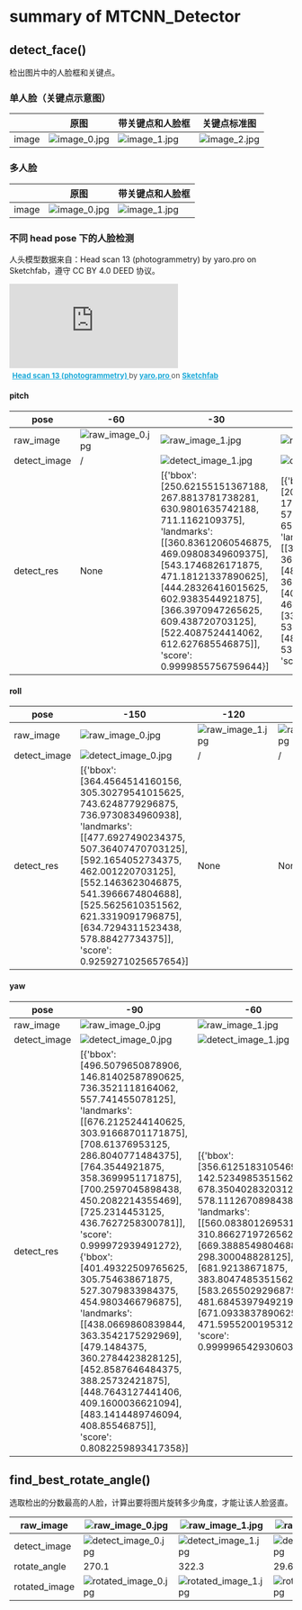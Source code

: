 # summary of MTCNN_Detector

## detect_face()

检出图片中的人脸框和关键点。

### 单人脸（关键点示意图）

|  | 原图 | 带关键点和人脸框 | 关键点标准图 |
| --- | --- | --- | --- |
| image | ![image_0.jpg](plots/detect_face/image_0.jpg) | ![image_1.jpg](plots/detect_face/image_1.jpg) | ![image_2.jpg](plots/detect_face/image_2.jpg) |


### 多人脸

|  | 原图 | 带关键点和人脸框 |
| --- | --- | --- |
| image | ![image_0.jpg](plots/detect_face_multi_faces/image_0.jpg) | ![image_1.jpg](plots/detect_face_multi_faces/image_1.jpg) |


### 不同 head pose 下的人脸检测

人头模型数据来自：Head scan 13 (photogrammetry) by yaro.pro on Sketchfab，遵守 CC BY 4.0 DEED 协议。

<div class="sketchfab-embed-wrapper"> <iframe title="Head scan 13 (photogrammetry)" frameborder="0" allowfullscreen mozallowfullscreen="true" webkitallowfullscreen="true" allow="autoplay; fullscreen; xr-spatial-tracking" xr-spatial-tracking execution-while-out-of-viewport execution-while-not-rendered web-share src="https://sketchfab.com/models/5e6d2804405449e6b3bd96cd12d8b1ab/embed"> </iframe> <p style="font-size: 13px; font-weight: normal; margin: 5px; color: #4A4A4A;"> <a href="https://sketchfab.com/3d-models/head-scan-13-photogrammetry-5e6d2804405449e6b3bd96cd12d8b1ab?utm_medium=embed&utm_campaign=share-popup&utm_content=5e6d2804405449e6b3bd96cd12d8b1ab" target="_blank" rel="nofollow" style="font-weight: bold; color: #1CAAD9;"> Head scan 13 (photogrammetry) </a> by <a href="https://sketchfab.com/yaro.pro?utm_medium=embed&utm_campaign=share-popup&utm_content=5e6d2804405449e6b3bd96cd12d8b1ab" target="_blank" rel="nofollow" style="font-weight: bold; color: #1CAAD9;"> yaro.pro </a> on <a href="https://sketchfab.com?utm_medium=embed&utm_campaign=share-popup&utm_content=5e6d2804405449e6b3bd96cd12d8b1ab" target="_blank" rel="nofollow" style="font-weight: bold; color: #1CAAD9;">Sketchfab</a></p></div>

#### pitch

| pose | -60 | -30 | 0 | 30 | 60 |
| --- | --- | --- | --- | --- | --- |
| raw_image | ![raw_image_0.jpg](plots/detect_face_at_diff_pose/pitch/raw_image_0.jpg) | ![raw_image_1.jpg](plots/detect_face_at_diff_pose/pitch/raw_image_1.jpg) | ![raw_image_2.jpg](plots/detect_face_at_diff_pose/pitch/raw_image_2.jpg) | ![raw_image_3.jpg](plots/detect_face_at_diff_pose/pitch/raw_image_3.jpg) | ![raw_image_4.jpg](plots/detect_face_at_diff_pose/pitch/raw_image_4.jpg) |
| detect_image | / | ![detect_image_1.jpg](plots/detect_face_at_diff_pose/pitch/detect_image_1.jpg) | ![detect_image_2.jpg](plots/detect_face_at_diff_pose/pitch/detect_image_2.jpg) | ![detect_image_3.jpg](plots/detect_face_at_diff_pose/pitch/detect_image_3.jpg) | / |
| detect_res | None | [{'bbox': [250.62155151367188, 267.8813781738281, 630.9801635742188, 711.1162109375], 'landmarks': [[360.83612060546875, 469.09808349609375], [543.1746826171875, 471.18121337890625], [444.28326416015625, 602.9383544921875], [366.3970947265625, 609.438720703125], [522.4087524414062, 612.627685546875]], 'score': 0.9999855756759644}] | [{'bbox': [207.6573486328125, 173.43716430664062, 573.7564086914062, 658.10302734375], 'landmarks': [[324.04022216796875, 364.5065002441406], [486.5561218261719, 363.8453369140625], [407.4049987792969, 463.06463623046875], [330.71868896484375, 533.4786987304688], [485.2341003417969, 536.2158203125]], 'score': 1.0}] | [{'bbox': [257.5014953613281, 37.141666412353516, 605.9730834960938, 439.7900390625], 'landmarks': [[366.5904541015625, 185.39981079101562], [520.030029296875, 182.63783264160156], [447.1324768066406, 228.2477569580078], [365.45758056640625, 334.1454772949219], [517.9027099609375, 331.77850341796875]], 'score': 0.9999920129776001}] | None |


#### roll

| pose | -150 | -120 | -90 | -60 | -30 | -15 | 0 | 15 | 30 | 60 | 90 | 120 | 150 | 180 |
| --- | --- | --- | --- | --- | --- | --- | --- | --- | --- | --- | --- | --- | --- | --- |
| raw_image | ![raw_image_0.jpg](plots/detect_face_at_diff_pose/roll/raw_image_0.jpg) | ![raw_image_1.jpg](plots/detect_face_at_diff_pose/roll/raw_image_1.jpg) | ![raw_image_2.jpg](plots/detect_face_at_diff_pose/roll/raw_image_2.jpg) | ![raw_image_3.jpg](plots/detect_face_at_diff_pose/roll/raw_image_3.jpg) | ![raw_image_4.jpg](plots/detect_face_at_diff_pose/roll/raw_image_4.jpg) | ![raw_image_5.jpg](plots/detect_face_at_diff_pose/roll/raw_image_5.jpg) | ![raw_image_6.jpg](plots/detect_face_at_diff_pose/roll/raw_image_6.jpg) | ![raw_image_7.jpg](plots/detect_face_at_diff_pose/roll/raw_image_7.jpg) | ![raw_image_8.jpg](plots/detect_face_at_diff_pose/roll/raw_image_8.jpg) | ![raw_image_9.jpg](plots/detect_face_at_diff_pose/roll/raw_image_9.jpg) | ![raw_image_10.jpg](plots/detect_face_at_diff_pose/roll/raw_image_10.jpg) | ![raw_image_11.jpg](plots/detect_face_at_diff_pose/roll/raw_image_11.jpg) | ![raw_image_12.jpg](plots/detect_face_at_diff_pose/roll/raw_image_12.jpg) | ![raw_image_13.jpg](plots/detect_face_at_diff_pose/roll/raw_image_13.jpg) |
| detect_image | ![detect_image_0.jpg](plots/detect_face_at_diff_pose/roll/detect_image_0.jpg) | / | / | ![detect_image_3.jpg](plots/detect_face_at_diff_pose/roll/detect_image_3.jpg) | ![detect_image_4.jpg](plots/detect_face_at_diff_pose/roll/detect_image_4.jpg) | ![detect_image_5.jpg](plots/detect_face_at_diff_pose/roll/detect_image_5.jpg) | ![detect_image_6.jpg](plots/detect_face_at_diff_pose/roll/detect_image_6.jpg) | ![detect_image_7.jpg](plots/detect_face_at_diff_pose/roll/detect_image_7.jpg) | ![detect_image_8.jpg](plots/detect_face_at_diff_pose/roll/detect_image_8.jpg) | ![detect_image_9.jpg](plots/detect_face_at_diff_pose/roll/detect_image_9.jpg) | ![detect_image_10.jpg](plots/detect_face_at_diff_pose/roll/detect_image_10.jpg) | ![detect_image_11.jpg](plots/detect_face_at_diff_pose/roll/detect_image_11.jpg) | ![detect_image_12.jpg](plots/detect_face_at_diff_pose/roll/detect_image_12.jpg) | / |
| detect_res | [{'bbox': [364.4564514160156, 305.30279541015625, 743.6248779296875, 736.9730834960938], 'landmarks': [[477.6927490234375, 507.36407470703125], [592.1654052734375, 462.001220703125], [552.1463623046875, 541.3966674804688], [525.5625610351562, 621.3319091796875], [634.7294311523438, 578.88427734375]], 'score': 0.9259271025657654}] | None | None | [{'bbox': [226.897705078125, 239.75697326660156, 781.0305786132812, 807.8873901367188], 'landmarks': [[458.95953369140625, 465.3532409667969], [603.3233642578125, 525.78759765625], [491.837158203125, 539.45458984375], [372.867431640625, 587.1134643554688], [512.6649169921875, 644.283935546875]], 'score': 0.7422099709510803}] | [{'bbox': [335.9417419433594, 312.9685363769531, 712.1754150390625, 774.203369140625], 'landmarks': [[476.9778137207031, 472.5284423828125], [626.8736572265625, 561.8377685546875], [514.565673828125, 615.023193359375], [397.39447021484375, 619.0408325195312], [541.133544921875, 699.40478515625]], 'score': 0.9993402361869812}] | [{'bbox': [306.1201477050781, 257.1661376953125, 661.8829345703125, 727.568115234375], 'landmarks': [[417.762451171875, 433.4466552734375], [577.3548583984375, 478.6429138183594], [474.2560729980469, 552.162841796875], [375.5601806640625, 593.4993896484375], [532.6273803710938, 639.4456787109375]], 'score': 0.9999986886978149}] | [{'bbox': [207.6573486328125, 173.43716430664062, 573.7564086914062, 658.10302734375], 'landmarks': [[324.04022216796875, 364.5065002441406], [486.5561218261719, 363.8453369140625], [407.4049987792969, 463.06463623046875], [330.71868896484375, 533.4786987304688], [485.2341003417969, 536.2158203125]], 'score': 1.0}] | [{'bbox': [297.4172668457031, 276.3334045410156, 671.4969482421875, 746.4334106445312], 'landmarks': [[407.68182373046875, 486.78863525390625], [570.189208984375, 443.1029968261719], [510.79339599609375, 564.2474365234375], [459.9791259765625, 653.3760986328125], [606.6703491210938, 612.0220947265625]], 'score': 0.9999860525131226}] | [{'bbox': [338.7366027832031, 338.6726379394531, 749.2334594726562, 809.8982543945312], 'landmarks': [[460.12030029296875, 576.8323364257812], [611.5447998046875, 496.9690246582031], [568.5191650390625, 630.0532836914062], [540.7578125, 729.7971801757812], [686.4916381835938, 654.582275390625]], 'score': 0.9999574422836304}] | [{'bbox': [360.4723205566406, 385.1355285644531, 754.4239501953125, 790.3953857421875], 'landmarks': [[483.9130859375, 640.713134765625], [567.0574951171875, 500.22406005859375], [592.2098388671875, 611.9825439453125], [635.5565185546875, 713.9911499023438], [711.3883056640625, 593.3111572265625]], 'score': 0.9901212453842163}] | [{'bbox': [291.82708740234375, 240.31658935546875, 651.2684326171875, 585.6199340820312], 'landmarks': [[436.50372314453125, 406.6761474609375], [523.0560302734375, 365.92877197265625], [495.4193115234375, 451.328369140625], [473.27117919921875, 486.29730224609375], [550.7410888671875, 448.9317626953125]], 'score': 0.8008064031600952}] | [{'bbox': [411.8309631347656, 377.8095703125, 750.5617065429688, 741.895263671875], 'landmarks': [[556.27880859375, 518.651611328125], [643.4457397460938, 538.8365478515625], [583.372314453125, 581.4603271484375], [543.7402954101562, 619.145751953125], [612.18115234375, 634.5833740234375]], 'score': 0.9765224456787109}] | [{'bbox': [340.30609130859375, 288.4888916015625, 777.578125, 799.522216796875], 'landmarks': [[557.4313354492188, 475.4339599609375], [680.2457275390625, 573.1073608398438], [581.2861328125, 581.99853515625], [445.78082275390625, 599.8511962890625], [563.1920166015625, 683.4737548828125]], 'score': 0.9413009881973267}] | None |


#### yaw

| pose | -90 | -60 | -30 | 0 | 30 | 60 | 90 |
| --- | --- | --- | --- | --- | --- | --- | --- |
| raw_image | ![raw_image_0.jpg](plots/detect_face_at_diff_pose/yaw/raw_image_0.jpg) | ![raw_image_1.jpg](plots/detect_face_at_diff_pose/yaw/raw_image_1.jpg) | ![raw_image_2.jpg](plots/detect_face_at_diff_pose/yaw/raw_image_2.jpg) | ![raw_image_3.jpg](plots/detect_face_at_diff_pose/yaw/raw_image_3.jpg) | ![raw_image_4.jpg](plots/detect_face_at_diff_pose/yaw/raw_image_4.jpg) | ![raw_image_5.jpg](plots/detect_face_at_diff_pose/yaw/raw_image_5.jpg) | ![raw_image_6.jpg](plots/detect_face_at_diff_pose/yaw/raw_image_6.jpg) |
| detect_image | ![detect_image_0.jpg](plots/detect_face_at_diff_pose/yaw/detect_image_0.jpg) | ![detect_image_1.jpg](plots/detect_face_at_diff_pose/yaw/detect_image_1.jpg) | ![detect_image_2.jpg](plots/detect_face_at_diff_pose/yaw/detect_image_2.jpg) | ![detect_image_3.jpg](plots/detect_face_at_diff_pose/yaw/detect_image_3.jpg) | ![detect_image_4.jpg](plots/detect_face_at_diff_pose/yaw/detect_image_4.jpg) | ![detect_image_5.jpg](plots/detect_face_at_diff_pose/yaw/detect_image_5.jpg) | ![detect_image_6.jpg](plots/detect_face_at_diff_pose/yaw/detect_image_6.jpg) |
| detect_res | [{'bbox': [496.5079650878906, 146.81402587890625, 736.3521118164062, 557.741455078125], 'landmarks': [[676.2125244140625, 303.91668701171875], [708.61376953125, 286.8040771484375], [764.3544921875, 358.3699951171875], [700.2597045898438, 450.2082214355469], [725.2314453125, 436.7627258300781]], 'score': 0.999972939491272}, {'bbox': [401.49322509765625, 305.754638671875, 527.3079833984375, 454.9803466796875], 'landmarks': [[438.0669860839844, 363.3542175292969], [479.1484375, 360.2784423828125], [452.8587646484375, 388.25732421875], [448.7643127441406, 409.1600036621094], [483.1414489746094, 408.85546875]], 'score': 0.8082259893417358}] | [{'bbox': [356.6125183105469, 142.52349853515625, 678.3504028320312, 578.1112670898438], 'landmarks': [[560.0838012695312, 310.86627197265625], [669.3888549804688, 298.300048828125], [681.92138671875, 383.80474853515625], [583.2655029296875, 481.6845397949219], [671.0933837890625, 471.59552001953125]], 'score': 0.999996542930603}] | [{'bbox': [354.08062744140625, 130.1438751220703, 708.6588745117188, 599.8508911132812], 'landmarks': [[514.1168212890625, 321.61932373046875], [669.130859375, 316.2099609375], [632.730712890625, 414.28363037109375], [533.520751953125, 500.46929931640625], [663.9256591796875, 491.152099609375]], 'score': 0.9999830722808838}] | [{'bbox': [207.6573486328125, 173.43716430664062, 573.7564086914062, 658.10302734375], 'landmarks': [[324.04022216796875, 364.5065002441406], [486.5561218261719, 363.8453369140625], [407.4049987792969, 463.06463623046875], [330.71868896484375, 533.4786987304688], [485.2341003417969, 536.2158203125]], 'score': 1.0}] | [{'bbox': [242.96896362304688, 97.15921783447266, 591.6715087890625, 576.9723510742188], 'landmarks': [[299.6816101074219, 290.1266784667969], [451.94964599609375, 294.2207336425781], [332.24658203125, 392.8564147949219], [297.5914306640625, 465.3005065917969], [437.1089172363281, 469.333984375]], 'score': 0.9999747276306152}] | [{'bbox': [116.11695098876953, 104.15735626220703, 437.33477783203125, 556.6654663085938], 'landmarks': [[156.80218505859375, 288.58807373046875], [253.55169677734375, 288.39007568359375], [149.52662658691406, 376.3365478515625], [160.70208740234375, 469.89605712890625], [237.33262634277344, 463.2928466796875]], 'score': 0.9999940395355225}] | [{'bbox': [127.37367248535156, 132.0696258544922, 399.3570556640625, 545.940673828125], 'landmarks': [[178.5, 283.25067138671875], [242.0547332763672, 285.1585998535156], [157.8037109375, 364.342041015625], [181.73837280273438, 438.26605224609375], [234.5187530517578, 438.14434814453125]], 'score': 0.9999955892562866}] |


## find_best_rotate_angle()

选取检出的分数最高的人脸，计算出要将图片旋转多少角度，才能让该人脸竖直。

| raw_image | ![raw_image_0.jpg](plots/find_best_rotate_angle/yaw/raw_image_0.jpg) | ![raw_image_1.jpg](plots/find_best_rotate_angle/yaw/raw_image_1.jpg) | ![raw_image_2.jpg](plots/find_best_rotate_angle/yaw/raw_image_2.jpg) |
| --- | --- | --- | --- |
| detect_image | ![detect_image_0.jpg](plots/find_best_rotate_angle/yaw/detect_image_0.jpg) | ![detect_image_1.jpg](plots/find_best_rotate_angle/yaw/detect_image_1.jpg) | ![detect_image_2.jpg](plots/find_best_rotate_angle/yaw/detect_image_2.jpg) |
| rotate_angle | 270.1 | 322.3 | 29.6 |
| rotated_image | ![rotated_image_0.jpg](plots/find_best_rotate_angle/yaw/rotated_image_0.jpg) | ![rotated_image_1.jpg](plots/find_best_rotate_angle/yaw/rotated_image_1.jpg) | ![rotated_image_2.jpg](plots/find_best_rotate_angle/yaw/rotated_image_2.jpg) |



